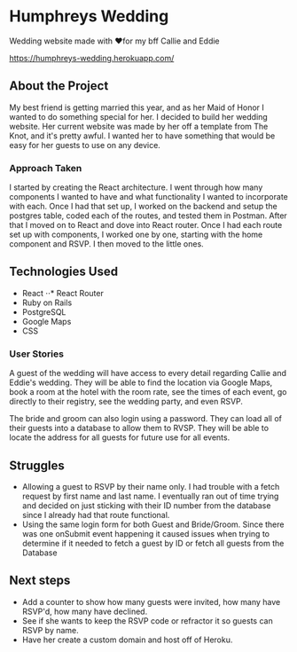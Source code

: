 # Humphreys Wedding
Wedding website made with ❤️for my bff Callie and Eddie

https://humphreys-wedding.herokuapp.com/

## About the Project
My best friend is getting married this year, and as her Maid of Honor I wanted to do something special for her. I decided to build her wedding website. Her current website was made by her off a template from The Knot, and it's pretty awful. I wanted her to have something that would be easy for her guests to use on any device. 

### Approach Taken
I started by creating the React architecture. I went through how many components I wanted to have and what functionality I wanted to incorporate with each. Once I had that set up, I worked on the backend and setup the postgres table, coded each of the routes, and tested them in Postman. After that I moved on to React and dove into React router. Once I had each route set up with components, I worked one by one, starting with the home component and RSVP. I then moved to the little ones. 



## Technologies Used
* React
⋅⋅* React Router
* Ruby on Rails
* PostgreSQL
* Google Maps
* CSS

### User Stories
A guest of the wedding will have access to every detail regarding Callie and Eddie's wedding. They will be able to find the location via Google Maps, book a room at the hotel with the room rate, see the times of each event, go directly to their registry, see the wedding party, and even RSVP. 

The bride and groom can also login using a password. They can load all of their guests into a database to allow them to RVSP. They will be able to locate the address for all guests for future use for all events.

## Struggles
* Allowing a guest to RSVP by their name only. I had trouble with a fetch request by first name and last name. I eventually ran out of time trying and decided on just sticking with their ID number from the database since I already had that route functional. 
* Using the same login form for both Guest and Bride/Groom. Since there was one onSubmit event happening it caused issues when trying to determine if it needed to fetch a guest by ID or fetch all guests from the Database

## Next steps
* Add a counter to show how many guests were invited, how many have RSVP'd, how many have declined.
* See if she wants to keep the RSVP code or refractor it so guests can RSVP by name.
* Have her create a custom domain and host off of Heroku.
